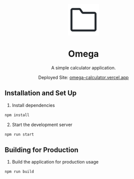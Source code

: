 <div align="center">
  <img alt="Logo" src="/public/folder.png" width="100" />
</div>
<h1 align="center">
  Omega
</h1>
<p align="center">
  A simple calculator application.
</p>
<p align="center">
  Deployed Site: <a href="https://omega-calculator.vercel.app" target="_blank">omega-calculator.vercel.app</a>
</p>

## Installation and Set Up

1. Install dependencies

```sh
npm install
```

2. Start the development server

```sh
npm run start
```

## Building for Production

1. Build the application for production usage

```sh
npm run build
```
